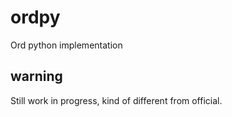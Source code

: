 # ordpy
Ord python implementation


## warning
Still work in progress, kind of different from official.
